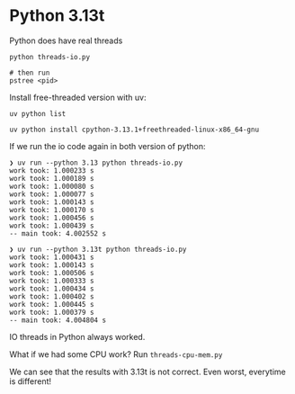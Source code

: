 # Python 3.13t

Python does have real threads

```
python threads-io.py

# then run
pstree <pid>
```


Install free-threaded version with uv:

```
uv python list

uv python install cpython-3.13.1+freethreaded-linux-x86_64-gnu
```


If we run the io code again in both version of python:

```
❯ uv run --python 3.13 python threads-io.py
work took: 1.000233 s
work took: 1.000189 s
work took: 1.000080 s
work took: 1.000077 s
work took: 1.000143 s
work took: 1.000170 s
work took: 1.000456 s
work took: 1.000439 s
-- main took: 4.002552 s

❯ uv run --python 3.13t python threads-io.py
work took: 1.000431 s
work took: 1.000143 s
work took: 1.000506 s
work took: 1.000333 s
work took: 1.000434 s
work took: 1.000402 s
work took: 1.000445 s
work took: 1.000379 s
-- main took: 4.004804 s
```

IO threads in Python always worked.

What if we had some CPU work? Run `threads-cpu-mem.py`

We can see that the results with 3.13t is not correct. Even worst, everytime is
different!
